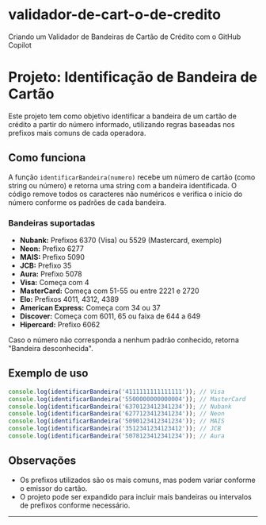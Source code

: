 # validador-de-cart-o-de-credito
Criando um Validador de Bandeiras de Cartão de Crédito com o GitHub Copilot
# Projeto: Identificação de Bandeira de Cartão

Este projeto tem como objetivo identificar a bandeira de um cartão de crédito a partir do número informado, utilizando regras baseadas nos prefixos mais comuns de cada operadora.

## Como funciona

A função `identificarBandeira(numero)` recebe um número de cartão (como string ou número) e retorna uma string com a bandeira identificada. O código remove todos os caracteres não numéricos e verifica o início do número conforme os padrões de cada bandeira.

### Bandeiras suportadas

- **Nubank:** Prefixos 6370 (Visa) ou 5529 (Mastercard, exemplo)
- **Neon:** Prefixo 6277
- **MAIS:** Prefixo 5090
- **JCB:** Prefixo 35
- **Aura:** Prefixo 5078
- **Visa:** Começa com 4
- **MasterCard:** Começa com 51-55 ou entre 2221 e 2720
- **Elo:** Prefixos 4011, 4312, 4389
- **American Express:** Começa com 34 ou 37
- **Discover:** Começa com 6011, 65 ou faixa de 644 a 649
- **Hipercard:** Prefixo 6062

Caso o número não corresponda a nenhum padrão conhecido, retorna "Bandeira desconhecida".

## Exemplo de uso

```javascript
console.log(identificarBandeira('4111111111111111')); // Visa
console.log(identificarBandeira('5500000000000004')); // MasterCard
console.log(identificarBandeira('6370123412341234')); // Nubank
console.log(identificarBandeira('6277123412341234')); // Neon
console.log(identificarBandeira('5090123412341234')); // MAIS
console.log(identificarBandeira('3512341234123412')); // JCB
console.log(identificarBandeira('5078123412341234')); // Aura
```

## Observações

- Os prefixos utilizados são os mais comuns, mas podem variar conforme o emissor do cartão.
- O projeto pode ser expandido para incluir mais bandeiras ou intervalos de prefixos conforme necessário.

---
```<!-- filepath: c:\Users\Flora\OneDrive\Área de Trabalho\projeto-bandeira-do-cartão\readme.md -->


